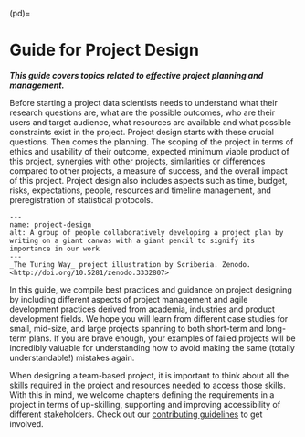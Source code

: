 (pd)=
# Guide for Project Design

***This guide covers topics related to effective project planning and management.***

Before starting a project data scientists needs to understand what their research questions are, what are the possible outcomes, who are their users and target audience, what resources are available and what possible constraints exist in the project.
Project design starts with these crucial questions.
Then comes the planning.
The scoping of the project in terms of ethics and usability of their outcome, expected minimum viable product of this project, synergies with other projects, similarities or differences compared to other projects, a measure of success, and the overall impact of this project.
Project design also includes aspects such as time, budget, risks, expectations, people, resources and timeline management, and preregistration of statistical protocols.

```{figure} ../figures/project-design.jpg
---
name: project-design
alt: A group of people collaboratively developing a project plan by writing on a giant canvas with a giant pencil to signify its importance in our work
---
_The Turing Way_ project illustration by Scriberia. Zenodo. <http://doi.org/10.5281/zenodo.3332807>
```

In this guide, we compile best practices and guidance on project designing by including different aspects of project management and agile development practices derived from academia, industries and product development fields.
We hope you will learn from different case studies for small, mid-size, and large projects spanning to both short-term and long-term plans.
If you are brave enough, your examples of failed projects will be incredibly valuable for understanding how to avoid making the same (totally understandable!) mistakes again.

When designing a team-based project, it is important to think about all the skills required in the project and resources needed to access those skills.
With this in mind, we welcome chapters defining the requirements in a project in terms of up-skilling, supporting and improving accessibility of different stakeholders.
Check out our [contributing guidelines](https://github.com/alan-turing-institute/the-turing-way/blob/master/CONTRIBUTING.md) to get involved.
